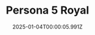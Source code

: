 ---
title: "Persona 5 Royal"
id: 1687950
date: 2025-01-04T00:00:05.991Z
link: games/steam/recent/persona-5-royal
image: http://media.steampowered.com/steamcommunity/public/images/apps/1687950/2f868d8c16fc357dc7122d440b9de3916e36e6fa.jpg
playtime_2weeks: 87
playtime_forever: 87
playtime_windows_forever: 0
playtime_mac_forever: 0
playtime_linux_forever: 87
playtime_deck_forever: 87
---